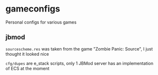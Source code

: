 # gameconfigs
Personal configs for various games
## jbmod
`sourcescheme.res` was taken from the game "Zombie Panic: Source", I just thought it looked nice

`cfg/dupes` are e_stack scripts, only 1 JBMod server has an implementation of ECS at the moment
